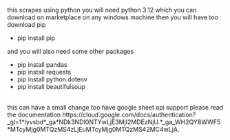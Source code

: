 this scrapes using python you will need python 3.12 which you can download on marketplace on any windows machine
then you will have too download pip
- pip install pip
  <br>
  
and you will also need some other packages
- pip install pandas
- pip install requests
- pip install python.dotenv
- pip install beautifulsoup
<br>
this can have a small change too have google sheet api support please read the documentation
https://cloud.google.com/docs/authentication?_gl=1*lyvsbd*_ga*NDk3NDI0NTYwLjE3MjI2MDEzNjU.*_ga_WH2QY8WWF5*MTcyMjg0MTQzMS4zLjEuMTcyMjg0MTQzMS42MC4wLjA.
